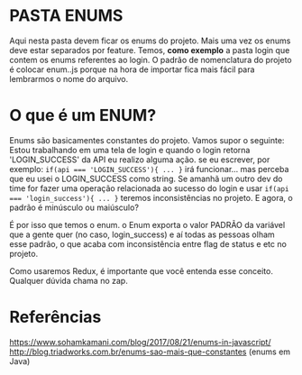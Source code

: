 # PASTA ENUMS
Aqui nesta pasta devem ficar os enums do projeto.
Mais uma vez os enums deve estar separados por feature.
Temos, **como exemplo** a pasta login que contem os enums referentes ao login.
O padrão de nomenclatura do projeto é colocar enum.<feature>.js porque na hora de importar
fica mais fácil para lembrarmos o nome do arquivo.

# O que é um ENUM?
Enums são basicamentes constantes do projeto.
Vamos supor o seguinte: Estou trabalhando em uma tela de login e quando o login retorna 'LOGIN_SUCCESS'
da API eu realizo alguma ação.
se eu escrever, por exemplo:
```if(api === 'LOGIN_SUCCESS'){ ... }```
irá funcionar... mas perceba que eu usei o LOGIN_SUCCESS como string.
Se amanhã um outro dev do time for fazer uma operação relacionada ao sucesso do login e usar
```if(api === 'login_success'){ ... }```
teremos inconsistências no projeto. E agora, o padrão é minúsculo ou maiúsculo?

É por isso que temos o enum. o Enum exporta o valor PADRÃO da variável que a gente quer (no caso, login_success)
e aí todas as pessoas olham esse padrão, o que acaba com inconsistência entre flag de status e etc no projeto.

Como usaremos Redux, é importante que você entenda esse conceito.
Qualquer dúvida chama no zap.


# Referências
https://www.sohamkamani.com/blog/2017/08/21/enums-in-javascript/
http://blog.triadworks.com.br/enums-sao-mais-que-constantes (enums em Java)
